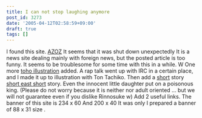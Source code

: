 ```yaml
---
title: I can not stop laughing anymore
post_id: 3273
date: '2005-04-12T02:58:59+09:00'
draft: true
tags: []
---
```


I found this site. [AZOZ](http://azoz.org/) It seems that it was shut down unexpectedly It is a news site dealing mainly with foreign news, but the posted article is too funny. It seems to be troublesome for some time with this in a while. W One more [toho illustration](https://danmaq.com/3270) added. A rap talk went up with IRC in a certain place, and I made it up to illustration with Ton Tachiko. Then add a [short](https://danmaq.com/tag/hentai-korin) story [short east short](https://danmaq.com/tag/hentai-korin) story. Even the innocent little daughter put on a poisonous king. (Please do not worry because it is neither nor adult oriented ... but we will not guarantee even if you dislike Rinnosuke w) Add 2 useful links. The banner of this site is 234 x 60 And 200 x 40 It was only I prepared a banner of 88 x 31 size .
